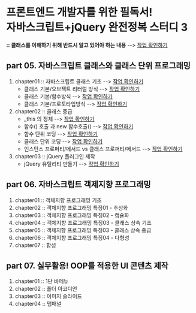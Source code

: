 #  프론트엔드 개발자를 위한 필독서!<br />자바스크립트+jQuery 완전정복 스터디 3

**:: 클래스를 이해하기 위해 반드시 알고 있어야 하는 내용** --> [작업 확인하기](https://github.com/kwakbora/k_study/blob/master/part05/chapter01/notice.md)

## part 05. 자바스크립트 클래스와 클래스 단위 프로그래밍

1. chapter01 :: 자바스크립트 클래스 기초  --> [작업 확인하기](https://github.com/kwakbora/k_study/tree/master/part05/chapter01)
   - 클래스 기본/오브젝트 리터럴 방식 --> [작업 확인하기](https://github.com/kwakbora/k_study/blob/master/part05/chapter01/00_practice.html)<br />
   - 클래스 기본/함수방식 --> [작업 확인하기](https://github.com/kwakbora/k_study/blob/master/part05/chapter01/01_practice.html)<br />
   - 클래스 기본/프로토타입방식 --> [작업 확인하기](https://github.com/kwakbora/k_study/blob/master/part05/chapter01/02_practice.html)<br />
2. chapter02 :: 클래스 중급
   - _this 의 정체 --> [작업 확인하기](https://github.com/kwakbora/k_study/blob/master/part05/chapter02)<br />
   - 함수() 호출 과 new 함수호출() --> [작업 확인하기](https://github.com/kwakbora/k_study/blob/master/part05/chapter02/Lesson02.md)<br />
   - 함수 단위 코딩 --> [작업 확인하기](https://github.com/kwakbora/k_study/blob/master/part05/chapter02/00_practice.html)<br />
   - 클래스 단위 코딩 --> [작업 확인하기](https://github.com/kwakbora/k_study/blob/master/part05/chapter02/01_practice.html)<br />
   - 인스턴스 프로퍼티/메서드 vs 클래스 프로퍼티/메서드 --> [작업 확인하기](https://github.com/kwakbora/k_study/blob/master/part05/chapter02/Lesson03.md)<br />
3. chapter03 :: jQuery 플러그인 제작
   - jQuery  유틸리티 만들기 --> [작업 확인하기](https://github.com/kwakbora/k_study/blob/master/part05/chapter03)<br />


## part 06. 자바스크립트 객제지향 프로그래밍

1. chapter01 :: 객체지향 프로그래밍 기초
2. chapter02 :: 객체지향 프로그래밍 특징01 - 추상화
3. chapter03 :: 객체지향 프로그래밍 특징02 - 캡슐화
4. chapter04 :: 객체지향 프로그래밍 특징03 - 클래스 상속 기초
5. chapter05 :: 객체지향 프로그래밍 특징03 - 클래스 상속 중급
6. chapter06 :: 객체지향 프로그래밍 특징04 - 다형성
7. chapter07 :: 합성



## part 07. 실무활용! OOP를 적용한 UI 콘텐츠 제작

1. chapter01 :: 1단 바메뉴
2. chapter02 :: 폴더 아코디언
3. chapter03 :: 이미지 슬라이드
4. chapter04 :: 탭패널
